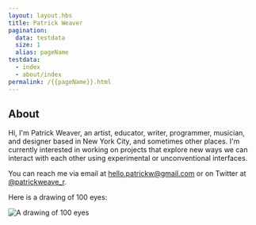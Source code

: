 ```yaml
---
layout: layout.hbs
title: Patrick Weaver
pagination:
  data: testdata
  size: 1
  alias: pageName
testdata:
  - index
  - about/index
permalink: /{{pageName}}.html
---
```


## About

<div class="blob">
  
  Hi, I'm Patrick Weaver, an artist, educator, writer, programmer, musician, and designer based in New York City, and sometimes other places. I'm currently interested in working on projects that explore new ways we can interact with each other using experimental or unconventional interfaces.

  You can reach me via email at [hello.patrickw@gmail.com](mailto:hello.patrickw@gmail.com) or on Twitter at [@patrickweave_r](https://twitter.com/patrickweave_r).

  Here is a drawing of 100 eyes:

  ![A drawing of 100 eyes](https://pwapi.s3.amazonaws.com/uploads/1f42dd81-9ebc-4b13-a80f-b3ec54ad38d3)
</div>